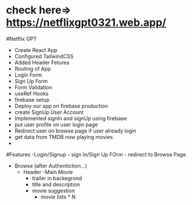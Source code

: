# check here=>  https://netflixgpt0321.web.app/

#Netflix GPT
- Create React App
- Configured TailwindCSS
- Added Header Fetures
- Routing of App
- Login Form 
- Sign Up Form
- Form Validation
- useRef Hooks 
- firebase setup
- Deploy our app on firebase production
- create SignUp User Account
- Implemented signIn and signUp using firebase
- put user profile on user login page 
- Redirect user on browse page if user already login
- get data from TMDB now playing movies
- 

#Features
-Login/Signup
    - sign In/Sign Up FOrm
    - redirect to Browse Page
- Browse (after Authentiction...)
    - Header
    -Main Movie
        - trailer in backegrond
        - title and description
        - movie suggestion
          - movie lists * N